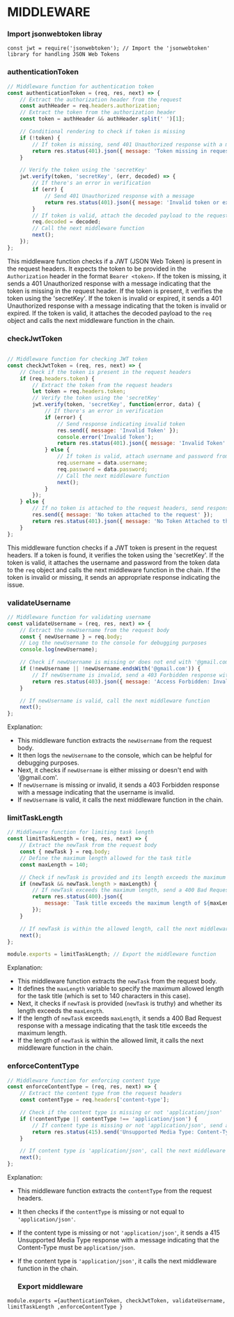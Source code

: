 # MIDDLEWARE

### Import jsonwebtoken libray
```
const jwt = require('jsonwebtoken'); // Import the 'jsonwebtoken' library for handling JSON Web Tokens
```

### authenticationToken
```javascript
// Middleware function for authentication token
const authenticationToken = (req, res, next) => {
    // Extract the authorization header from the request
    const authHeader = req.headers.authorization;
    // Extract the token from the authorization header
    const token = authHeader && authHeader.split(' ')[1];

    // Conditional rendering to check if token is missing
    if (!token) {
        // If token is missing, send 401 Unauthorized response with a message
        return res.status(401).json({ message: 'Token missing in request header' });
    }

    // Verify the token using the 'secretKey'
    jwt.verify(token, 'secretKey', (err, decoded) => {
        // If there's an error in verification
        if (err) {
            // Send 401 Unauthorized response with a message
            return res.status(401).json({ message: 'Invalid token or expired token' });
        }
        // If token is valid, attach the decoded payload to the request object
        req.decoded = decoded;
        // Call the next middleware function
        next();
    });
};
```

This middleware function checks if a JWT (JSON Web Token) is present in the request headers. 
It expects the token to be provided in the `Authorization` header in the format `Bearer <token>`. 
If the token is missing, it sends a 401 Unauthorized response with a message indicating that the 
token is missing in the request header. If the token is present, it verifies the token using the 
'secretKey'. If the token is invalid or expired, it sends a 401 Unauthorized response with a message 
indicating that the token is invalid or expired. If the token is valid, it attaches the decoded 
payload to the `req` object and calls the next middleware function in the chain.

### checkJwtToken

```javascript

// Middleware function for checking JWT token
const checkJwtToken = (req, res, next) => {
    // Check if the token is present in the request headers
    if (req.headers.token) {
        // Extract the token from the request headers
        let token = req.headers.token;
        // Verify the token using the 'secretKey'
        jwt.verify(token, 'secretKey', function(error, data) {
            // If there's an error in verification
            if (error) {
                // Send response indicating invalid token
                res.send({ message: 'Invalid Token' });
                console.error('Invalid Token');
                return res.status(401).json({ message: 'Invalid Token' });
            } else {
                // If token is valid, attach username and password from token data to request object
                req.username = data.username;
                req.password = data.password;
                // Call the next middleware function
                next();
            }
        });
    } else {
        // If no token is attached to the request headers, send response indicating the same
        res.send({ message: 'No token attached to the request' });
        return res.status(401).json({ message: 'No Token Attached to the Request' });
    }
};

```

This middleware function checks if a JWT token is present in the request headers. If a token is found, it verifies the 
token using the 'secretKey'. If the token is valid, it attaches the username and password from the token data to the `req` 
object and calls the next middleware function in the chain. If the token is invalid or missing, it sends an appropriate 
response indicating the issue.

### validateUsername
```javascript
// Middleware function for validating username
const validateUsername = (req, res, next) => {
    // Extract the newUsername from the request body
    const { newUsername } = req.body;
    // Log the newUsername to the console for debugging purposes
    console.log(newUsername);

    // Check if newUsername is missing or does not end with '@gmail.com'
    if (!newUsername || !newUsername.endsWith('@gmail.com')) {
        // If newUsername is invalid, send a 403 Forbidden response with a message
        return res.status(403).json({ message: 'Access Forbidden: Invalid Username' });
    }

    // If newUsername is valid, call the next middleware function
    next();
};
```

Explanation:
- This middleware function extracts the `newUsername` from the request body.
- It then logs the `newUsername` to the console, which can be helpful for debugging purposes.
- Next, it checks if `newUsername` is either missing or doesn't end with '@gmail.com'.
- If `newUsername` is missing or invalid, it sends a 403 Forbidden response with a message indicating that the username is invalid.
- If `newUsername` is valid, it calls the next middleware function in the chain.

### limitTaskLength

```javascript
// Middleware function for limiting task length
const limitTaskLength = (req, res, next) => {
    // Extract the newTask from the request body
    const { newTask } = req.body;
    // Define the maximum length allowed for the task title
    const maxLength = 140;

    // Check if newTask is provided and its length exceeds the maximum length
    if (newTask && newTask.length > maxLength) {
        // If newTask exceeds the maximum length, send a 400 Bad Request response with a message
        return res.status(400).json({
            message: `Task title exceeds the maximum length of ${maxLength} characters.`,
        });
    }

    // If newTask is within the allowed length, call the next middleware function
    next();
};

module.exports = limitTaskLength; // Export the middleware function
```

Explanation:
- This middleware function extracts the `newTask` from the request body.
- It defines the `maxLength` variable to specify the maximum allowed length for the task title (which is set to 140 characters in this case).
- Next, it checks if `newTask` is provided (`newTask` is truthy) and whether its length exceeds the `maxLength`.
- If the length of `newTask` exceeds `maxLength`, it sends a 400 Bad Request response with a message indicating that the task title exceeds the maximum length.
- If the length of `newTask` is within the allowed limit, it calls the next middleware function in the chain.

### enforceContentType

```javascript
// Middleware function for enforcing content type
const enforceContentType = (req, res, next) => {
    // Extract the content type from the request headers
    const contentType = req.headers['content-type'];

    // Check if the content type is missing or not 'application/json'
    if (!contentType || contentType !== 'application/json') {
        // If content type is missing or not 'application/json', send a 415 Unsupported Media Type response
        return res.status(415).send('Unsupported Media Type: Content-Type must be application/json');
    }

    // If content type is 'application/json', call the next middleware function
    next();
};

```

Explanation:
- This middleware function extracts the `contentType` from the request headers.
- It then checks if the `contentType` is missing or not equal to `'application/json'`.
- If the content type is missing or not `'application/json'`, it sends a 415 Unsupported Media Type response with
  a message indicating that the Content-Type must be `application/json`.
- If the content type is `'application/json'`, it calls the next middleware function in the chain.

  ### Export middleware

```
module.exports ={authenticationToken, checkJwtToken, validateUsername, limitTaskLength ,enforceContentType }
```
